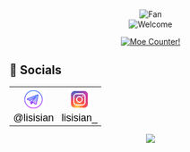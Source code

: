 <div align="center">
<img src="https://github.com/fnky/fnky/raw/fnky/img/fan-1.gif" alt="Fan" align="center">
</div>

<div align="center">
<img src="https://github.com/fnky/fnky/raw/fnky/img/welcome-fire.gif" alt="Welcome" align="center">
</div>

<p align="center">
  <a href="https://count.getloli.com" target="_blank">
    <img alt="Moe Counter!" src="https://count.getloli.com/@:lisisisan?name=%3Alisisisan&theme=random&padding=7&offset=0&align=center&scale=1&pixelated=1&darkmode=auto">
  </a>
</p>

<!--  <picture> -->
<!--   <source -->
<!--     media="(prefers-color-scheme: dark)" -->
<!--     srcset="https://raw.githubusercontent.com/lisisisan/lisisisan/refs/heads/output/github-contribution-grid-snake-dark.svg" -->
<!--   /> -->
<!--   <source -->
<!--     media="(prefers-color-scheme: light)" -->
<!--     srcset="https://raw.githubusercontent.com/lisisisan/lisisisan/refs/heads/output/github-contribution-grid-snake.svg" -->
<!--   /> -->
<!--   <img -->
<!--     alt="github contribution grid snake animation" -->
<!--     src="https://raw.githubusercontent.com/platane/snk/output/github-contribution-grid-snake.svg" -->
<!--   /> -->
<!-- </picture> -->

## 💬 Socials

<table>
  <tr>
    <td align="center">
      <a href="https://t.me/lisisian" style="text-decoration: none;">
        <img src="./src/icons8-телеграмма-app.svg" width="40" height="40" alt="Telegram">
        <br>
        <span style="font-family: Arial, sans-serif; color: #000; font-size: 18px;">@lisisian</span>
      </a>
    </td>
    <td align="center">
      <a href="https://www.instagram.com/lisisian_" style="text-decoration: none;">
        <img src="./src/icons8-instagram.svg" width="40" height="40" alt="Instagram">
        <br>
        <span style="font-family: Arial, sans-serif; color: #000; font-size: 18px;">lisisian_</span>
      </a>
    </td>
  </tr>
</table>


<p align="center">
<img src="https://raw.githubusercontent.com/innng/innng/master/assets/kyubey.gif" height="40" />
</p>
